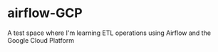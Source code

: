 # airflow-GCP
A test space where I'm learning ETL operations using Airflow and the Google Cloud Platform
